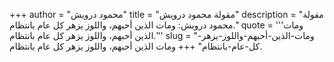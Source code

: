 +++
author = "محمود درويش"
title = "مقولة محمود درويش"
description = "مقولة محمود درويش: ومات الذين أحبهم، واللوز يزهر كل عام بانتظام."
quote = '''ومات الذين أحبهم، واللوز يزهر كل عام بانتظام.'''
slug = "ومات-الذين-أحبهم-واللوز-يزهر-كل-عام-بانتظام"
+++
ومات الذين أحبهم، واللوز يزهر كل عام بانتظام.
